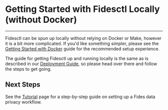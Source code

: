# Getting Started with Fidesctl Locally (without Docker)

---

Fidesctl can be spun up locally without relying on Docker or Make, however it is a bit more complicated. If you'd like something simpler, please see the [Getting Started with Docker](docker.md) guide for the recommended setup experience.

The guide for getting Fidesctl up and running locally is the same as is described in our [Deployment Guide](../deployment.md), so please head over there and follow the steps to get going.

## Next Steps

See the [Tutorial](../tutorial.md) page for a step-by-step guide on setting up a Fides data privacy workflow.

